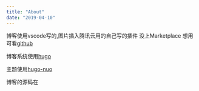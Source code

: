 ```yaml
---
title: "About"
date: "2019-04-10"
---
```


博客使用vscode写的,图片插入腾讯云用的自己写的插件 没上Marketplace 想用可看[github](https://github.com/enhay/vscode-markwown-qcloud)

博客系统使用[hugo](https://github.com/gohugoio/hugo)

主题使用[hugo-nuo](https://github.com/laozhu/hugo-nuo)

博客的源码在[](https://github.com/enhay/blog)
